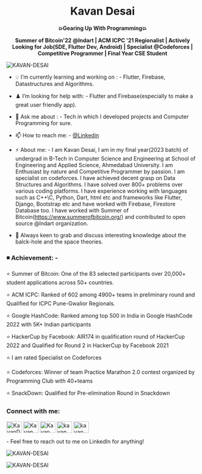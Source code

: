 <div align="center">
  <h1>Kavan Desai</h1>

  <p>
    <strong>💥Gearing Up With Programming💥 </strong>
  </p>
  <p>
    <strong>Summer of Bitcoin'22 @lndart | ACM ICPC '21 Regionalist | Actively Looking for Job(SDE, Flutter Dev, Android) | Specialist @Codeforces | Competitive Programmer | Final Year CSE Student </strong>
  </p>
</div>

<p align="left"> <img src="https://komarev.com/ghpvc/?username=KAVAN-DESAI&label=Views&color=7CFC00&style=flat" alt="KAVAN-DESAI" /> </p>
<!-- Thanks komarev for this view feature  -->

- 💡 I’m currently learning and working on : - Flutter, Firebase, Datastructures and Algorithms.
- ♟️ I’m looking for help with: - Flutter and Firebase(especially to make a great user friendly app).
- 💬 Ask me about : - Tech in which I developed projects and Computer Programming for sure.
- 📫 How to reach me: - [@Linkedin](https://www.linkedin.com/in/kavan-desai/)
- ⚡ About me: -  I am Kavan Desai, I am in my final year(2023 batch) of undergrad in B-Tech in Computer Science and Engineering at School of Engineering and Applied Science, Ahmedabad University. I am Enthusiast by nature and Competitive Programmer by passion. I am specialist on codeforces. I have achieved decent grasp on Data Structures and Algorithms. I have solved over 800+ problems over various coding platforms. I have experience working with languages such as C++\C, Python, Dart, html etc and frameworks like Flutter, Django, Bootstrap etc and have worked with Firebase, Firestore Database too.
I have worked with Summer of Bitcoin(https://www.summerofbitcoin.org/) and contributed to open source @lndart organization.

- 🤯 Always keen to grab and discuss interesting knowledge about the balck-hole and the space theories.
### ◾ Achievement: -
⭐ Summer of Bitcoin: One of the 83 selected participants over 20,000+ student applications across 50+ countries.

⭐ ACM ICPC: Ranked of 602 among 4900+ teams in preliminary round and Qualified for ICPC Pune-Gwalior Regionals.

⭐ Google HashCode: Ranked among top 500 in India in Google HashCode 2022 with 5K+ Indian participants

⭐ HackerCup by Facebook: AIR174 in qualification round of HackerCup 2022 and Qualified for Round 2 in HackerCup by Facebook 2021

⭐ I am rated Specialist on Codeforces

⭐ Codeforces: Winner of team Practice Marathon 2.0 contest organized by Programming Club with 40+teams

⭐ SnackDown: Qualified for Pre-elimination Round in Snackdown

<h3 align="left">Connect with me:</h3>

<p align="left">
<a href="https://www.linkedin.com/in/kavan-desai/" target="blank"><img align="center" src="https://cdn.jsdelivr.net/npm/simple-icons@3.0.1/icons/linkedin.svg" alt="KavanDesai" height="30" width="40" /></a>
<a href="https://www.instagram.com/kavandesai22/" target="blank"><img align="center" src="https://cdn.jsdelivr.net/npm/simple-icons@3.0.1/icons/instagram.svg" alt="Kavan Desai" height="30" width="40" /></a>
<a href="https://www.codechef.com/users/kavandesai" target="blank"><img align="center" src="https://cdn.jsdelivr.net/npm/simple-icons@3.1.0/icons/codechef.svg" alt="Kavan" height="30" width="40" /></a>
<a href="https://codeforces.com/profile/KAVAN-DESAI" target="blank"><img align="center" src="https://cdn.jsdelivr.net/npm/simple-icons@3.0.1/icons/codeforces.svg" alt="kavan desai" height="30" width="40" /></a>
<a href="https://www.hackerrank.com/KAVANDESAI22" target="blank"><img align="center" src="https://cdn.jsdelivr.net/npm/simple-icons@3.0.1/icons/hackerrank.svg" alt="kavan" height="30" width="40" /></a>
</p>
- Feel free to reach out to me on LinkedIn for anything!

<p> <img src="https://github-readme-stats.vercel.app/api?username=KAVAN-DESAI&show_icons=true&count_private=true&theme=dark" alt="KAVAN-DESAI" />
  

<p align="center"><img align="left" src="https://github-readme-stats.vercel.app/api/top-langs?username=KAVAN-DESAI&show_icons=true&locale=en&layout=compact&theme=dark" alt="KAVAN-DESAI" /></p>
